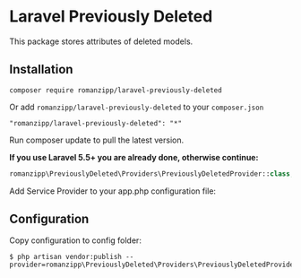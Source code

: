 # Laravel Previously Deleted

This package stores attributes of deleted models.

## Installation

```
composer require romanzipp/laravel-previously-deleted
```

Or add `romanzipp/laravel-previously-deleted` to your `composer.json`

```
"romanzipp/laravel-previously-deleted": "*"
```

Run composer update to pull the latest version.

**If you use Laravel 5.5+ you are already done, otherwise continue:**

```php
romanzipp\PreviouslyDeleted\Providers\PreviouslyDeletedProvider::class,
```

Add Service Provider to your app.php configuration file:

## Configuration

Copy configuration to config folder:

```
$ php artisan vendor:publish --provider=romanzipp\PreviouslyDeleted\Providers\PreviouslyDeletedProvider
```
